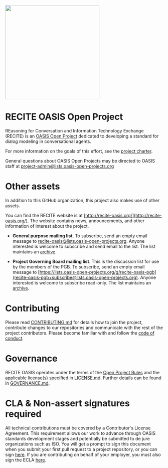 <img src="artwork/RECITE-5.png" width="300">

# RECITE OASIS Open Project

REasoning for Conversation and Information Technology Exchange (RECITE) is an [OASIS Open Project](https://oasis-open-projects.org/) dedicated to developing a standard for dialog modeling in conversational agents.

<!-- For more information on [Open Project short name], see the project's website at [url]. -->

For more information on the goals of this effort, see the [project charter](./CHARTER.md). 

General questions about OASIS Open Projects may be directed to OASIS staff at project-admin@lists.oasis-open-projects.org

# Other assets

In addition to this GitHub organization, this project also makes use of other assets. 

You can find the RECITE website is at [http://recite-oasis.org/](http://recite-oasis.org/). The website contains news, announcements, and other information of interest about the project. 

- **General purpose mailing list**. To subscribe, send an empty email message to [recite-oasis@lists.oasis-open-projects.org](recite-oasis+subscribe@lists.oasis-open-projects.org). Anyone interested is welcome to subscribe and send email to the list. The list maintains an [archive](https://lists.oasis-open-projects.org/g/recite-oasis/topics).

- **Project Governing Board mailing list**. This is the discussion list for use by the members of the PGB. To subscribe, send an empty email message to [https://lists.oasis-open-projects.org/g/recite-oasis-pgb](recite-oasis-pgb+subscribe@lists.oasis-open-projects.org). Anyone interested is welcome to subscribe read-only. The list maintains an [archive](https://lists.oasis-open-projects.org/g/recite-oasis-pgb/topics).

<!-- - [Technical Steering Committee mailing list](url for list archive). This is the discussion list for use by the members of the TSC. To subscribe, send an empty email message to [subscription email]. Anyone interested is welcome to subscribe read-only. The list maintains an [archive](url to archive).

[descriptions and links to any other resources we or they may set up such as a Slack channel].

[note that we may want to allow the project to list project repositories here as Ethereum has done.] -->

# Contributing

Please read [CONTRIBUTING.md](CONTRIBUTING.md) for details how to join the project, contribute changes to our repositories and communicate with the rest of the project contributors. Please become familiar with and follow the [code of conduct](CODE-OF-CONDUCT.md).

# Governance

RECITE OASIS operates under the terms of the [Open Project Rules](https://www.oasis-open.org/policies-guidelines/open-projects-process) and the applicable license(s) specified in [LICENSE.md](LICENSE.md). Further details can be found in [GOVERNANCE.md](GOVERNANCE.md).

# CLA & Non-assert signatures required

All technical contributions must be covered by a Contributor's License Agreement. This requirement allows our work to advance through OASIS standards development stages and potentially be submitted to de jure organizations such as ISO. You will get a prompt to sign this document when you submit your first pull request to a project repository, or you can sign [here](https://cla-assistant.io/recite-oasis/oasis-open-project). If you are contributing on behalf of your employer, you must also sign the ECLA [here](https://www.oasis-open.org/open-projects/cla/entity-cla-20210630/).
